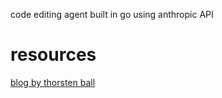 code editing agent built in go using anthropic API
# resources
[blog by thorsten ball](https://ampcode.com/how-to-build-an-agent)
